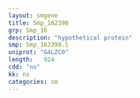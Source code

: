 ```yaml
---
layout: smgene
title: Smp_162390
grp: Smp_16
description: "hypothetical protein"
smp: Smp_162390.1
uniprot: "G4LZC0"
length:   924
cdd: "ns"
kk: ns
categories: sm
---
```

